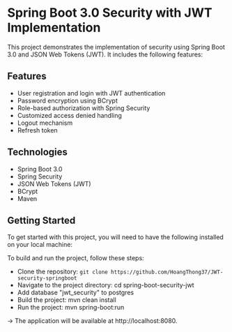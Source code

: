 # Spring Boot 3.0 Security with JWT Implementation
This project demonstrates the implementation of security using Spring Boot 3.0 and JSON Web Tokens (JWT). It includes the following features:

## Features
* User registration and login with JWT authentication
* Password encryption using BCrypt
* Role-based authorization with Spring Security
* Customized access denied handling
* Logout mechanism
* Refresh token

## Technologies
* Spring Boot 3.0
* Spring Security
* JSON Web Tokens (JWT)
* BCrypt
* Maven

## Getting Started
To get started with this project, you will need to have the following installed on your local machine:

To build and run the project, follow these steps:

* Clone the repository: `git clone https://github.com/HoangThong37/JWT-security-springboot`
* Navigate to the project directory: cd spring-boot-security-jwt
* Add database "jwt_security" to postgres
* Build the project: mvn clean install
* Run the project: mvn spring-boot:run

-> The application will be available at http://localhost:8080.